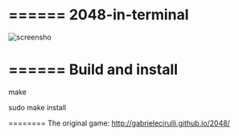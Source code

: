 ======
2048-in-terminal
======


![screensho](https://github.com/alewmoose/at2048/blob/master/screenshot.png)


======
Build and install
======

make

sudo make install


========
The original game: http://gabrielecirulli.github.io/2048/
